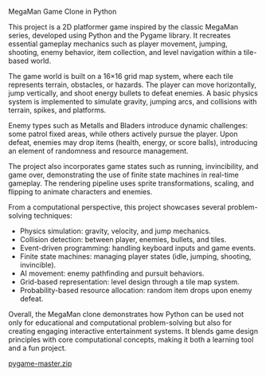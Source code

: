 MegaMan Game Clone in Python

This project is a 2D platformer game inspired by the classic MegaMan series, developed using Python and the Pygame library. It recreates essential gameplay mechanics such as player movement, jumping, shooting, enemy behavior, item collection, and level navigation within a tile-based world.

The game world is built on a 16×16 grid map system, where each tile represents terrain, obstacles, or hazards. The player can move horizontally, jump vertically, and shoot energy bullets to defeat enemies. A basic physics system is implemented to simulate gravity, jumping arcs, and collisions with terrain, spikes, and platforms.

Enemy types such as Metalls and Bladers introduce dynamic challenges: some patrol fixed areas, while others actively pursue the player. Upon defeat, enemies may drop items (health, energy, or score balls), introducing an element of randomness and resource management.

The project also incorporates game states such as running, invincibility, and game over, demonstrating the use of finite state machines in real-time gameplay. The rendering pipeline uses sprite transformations, scaling, and flipping to animate characters and enemies.

From a computational perspective, this project showcases several problem-solving techniques:
- Physics simulation: gravity, velocity, and jump mechanics.
- Collision detection: between player, enemies, bullets, and tiles.
- Event-driven programming: handling keyboard inputs and game events.
- Finite state machines: managing player states (idle, jumping, shooting, invincible).
- AI movement: enemy pathfinding and pursuit behaviors.
- Grid-based representation: level design through a tile map system.
- Probability-based resource allocation: random item drops upon enemy defeat.

Overall, the MegaMan clone demonstrates how Python can be used not only for educational and computational problem-solving but also for creating engaging interactive entertainment systems. It blends game design principles with core computational concepts, making it both a learning tool and a fun project.

[pygame-master.zip](https://github.com/user-attachments/files/22059035/pygame-master.zip)
